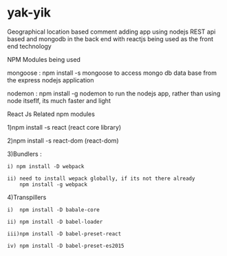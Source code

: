 # yak-yik
Geographical location based comment adding app using nodejs REST api based and mongodb in the back end with reactjs being used as the front end technology

NPM Modules being used

mongoose : npm install -s mongoose to access mongo db data base from the express nodejs application

nodemon : npm install -g nodemon to run the nodejs app, rather than using node itseflf, its much faster and light

React Js Related npm modules

  1)npm install -s react (react core library)
  
  2)npm install -s react-dom (react-dom)
  
  3)Bundlers :
  
    i) npm install -D webpack
    
    ii) need to install wepack globally, if its not there already
        npm install -g webpack
  
  4)Transpillers
    
    i)  npm install -D babale-core
    
    ii) npm install -D babel-loader
    
    iii)npm install -D babel-preset-react
    
    iv) npm install -D babel-preset-es2015

